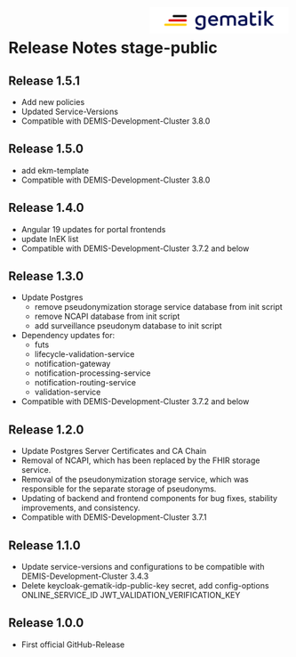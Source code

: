 <img align="right" width="250" height="47" src="media/Gematik_Logo_Flag.png"/> <br/>

# Release Notes stage-public

## Release 1.5.1
- Add new policies
- Updated Service-Versions
- Compatible with DEMIS-Development-Cluster 3.8.0

## Release 1.5.0
- add ekm-template
- Compatible with DEMIS-Development-Cluster 3.8.0

## Release 1.4.0
- Angular 19 updates for portal frontends
- update InEK list
- Compatible with DEMIS-Development-Cluster 3.7.2 and below

## Release 1.3.0
- Update Postgres
  - remove pseudonymization storage service database from init script
  - remove NCAPI database from init script
  - add surveillance pseudonym database to init script
- Dependency updates for:
  - futs
  - lifecycle-validation-service
  - notification-gateway
  - notification-processing-service
  - notification-routing-service
  - validation-service
- Compatible with DEMIS-Development-Cluster 3.7.2 and below

## Release 1.2.0
- Update Postgres Server Certificates and CA Chain
- Removal of NCAPI, which has been replaced by the FHIR storage service.
- Removal of the pseudonymization storage service, which was responsible for the separate storage of pseudonyms.
- Updating of backend and frontend components for bug fixes, stability improvements, and consistency.
- Compatible with DEMIS-Development-Cluster 3.7.1

## Release 1.1.0
- Update service-versions and configurations to be compatible with DEMIS-Development-Cluster 3.4.3
- Delete keycloak-gematik-idp-public-key secret, add config-options ONLINE_SERVICE_ID JWT_VALIDATION_VERIFICATION_KEY

## Release 1.0.0
- First official GitHub-Release
